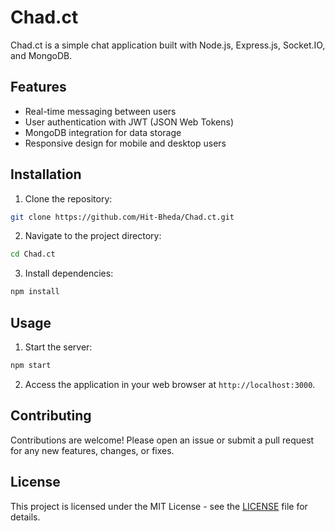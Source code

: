 

# Chad.ct

Chad.ct is a simple chat application built with Node.js, Express.js, Socket.IO, and MongoDB.

## Features

- Real-time messaging between users
- User authentication with JWT (JSON Web Tokens)
- MongoDB integration for data storage
- Responsive design for mobile and desktop users

## Installation

1. Clone the repository:

```bash
git clone https://github.com/Hit-Bheda/Chad.ct.git
```

2. Navigate to the project directory:

```bash
cd Chad.ct
```

3. Install dependencies:

```bash
npm install
```

## Usage

1. Start the server:

```bash
npm start
```

2. Access the application in your web browser at `http://localhost:3000`.

## Contributing

Contributions are welcome! Please open an issue or submit a pull request for any new features, changes, or fixes.

## License

This project is licensed under the MIT License - see the [LICENSE](LICENSE) file for details.

